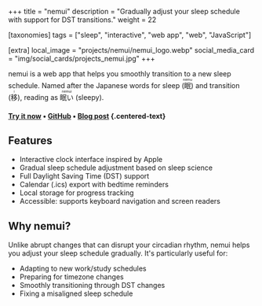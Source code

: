 +++
title = "nemui"
description = "Gradually adjust your sleep schedule with support for DST transitions."
weight = 22

[taxonomies]
tags = ["sleep", "interactive", "web app", "web", "JavaScript"]

[extra]
local_image = "projects/nemui/nemui_logo.webp"
social_media_card = "img/social_cards/projects_nemui.jpg"
+++

nemui is a web app that helps you smoothly transition to a new sleep schedule. Named after the Japanese words for sleep (<ruby>眠<rt>nemu</rt></ruby>) and transition (<ruby>移<rt>i</rt></ruby>), reading as <ruby>眠い<rt>nemui</rt></ruby> (sleepy).

#### [Try it now](https://nemui.osc.garden) • [GitHub](https://github.com/welpo/nemui) • [Blog post](@/blog/nemui-sleep-schedule-planner/index.md) {.centered-text}

## Features

- Interactive clock interface inspired by Apple
- Gradual sleep schedule adjustment based on sleep science
- Full Daylight Saving Time (DST) support
- Calendar (.ics) export with bedtime reminders
- Local storage for progress tracking
- Accessible: supports keyboard navigation and screen readers

## Why nemui?

Unlike abrupt changes that can disrupt your circadian rhythm, nemui helps you adjust your sleep schedule gradually. It's particularly useful for:

- Adapting to new work/study schedules
- Preparing for timezone changes
- Smoothly transitioning through DST changes
- Fixing a misaligned sleep schedule
